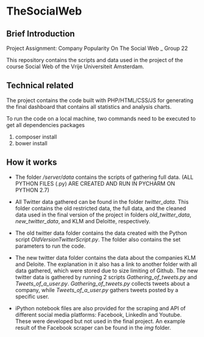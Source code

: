 # TheSocialWeb

## Brief Introduction

Project Assignment: Company Popularity On The Social Web _ Group 22

This repository contains the scripts and data used in the project of the course Social Web of the Vrije Universiteit Amsterdam.

## Technical related

The project contains the code built with PHP/HTML/CSS/JS for generating the final dashboard that contains all statistics and analysis charts.

To run the code on a local machine, two commands need to be executed to get all dependencies packages
1. composer install
2. bower install

## How it works

* The folder */server/data* contains the scripts of gathering full data. 
(ALL PYTHON FILES (.py) ARE CREATED AND RUN IN PYCHARM ON PYTHON 2.7)

* All Twitter data gathered can be found in the folder *twitter_data*. This folder contains the old restricted data, the full data, and the cleaned data used in the final version of the project in folders *old_twitter_data*, *new_twitter_data*, and KLM and Deloitte, respectively.

* The old twitter data folder contains the data created with the Python script *OldVersionTwitterScript.py*. The folder also contains the set parameters to run the code.

* The new twitter data folder contains the data about the companies KLM and Deloite. The explanation in it also has a link to another folder with all data gathered, which were stored due to size limiting of Github. The new twitter data is gathered by running 2 scripts *Gathering_of_tweets.py* and *Tweets_of_a_user.py*. *Gathering_of_tweets.py* collects tweets about a company, while *Tweets_of_a_user.py* gathers tweets posted by a specific user.

* iPython notebook files are also provided for the scraping and API of different social media platforms: Facebook, LinkedIn and Youtube. These were developed but not used in the final project. An example result of the Facebook scraper can be found in the *img* folder.


